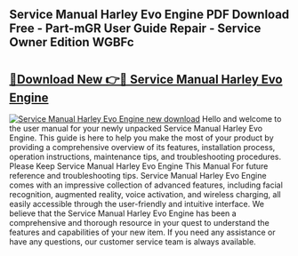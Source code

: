 ## Service Manual Harley Evo Engine PDF Download Free - Part-mGR User Guide Repair - Service Owner Edition WGBFc

# <h2><a href="http://bc47998.oget.top/?id=Service+Manual+Harley+Evo+Engine">🔗Download New 👉🔴 Service Manual Harley Evo Engine</a></h2>

[![Service Manual Harley Evo Engine new download](https://i.imgur.com/5g1atiW.png)](http://bc47998.oget.top/?id=Service+Manual+Harley+Evo+Engine)
Hello and welcome to the user manual for your newly unpacked Service Manual Harley Evo Engine. This guide is here to help you make the most of your product by providing a comprehensive overview of its features, installation process, operation instructions, maintenance tips, and troubleshooting procedures. Please Keep Service Manual Harley Evo Engine This Manual For future reference and troubleshooting tips. Service Manual Harley Evo Engine comes with an impressive collection of advanced features, including facial recognition, augmented reality, voice activation, and wireless charging, all easily accessible through the user-friendly and intuitive interface. We believe that the Service Manual Harley Evo Engine has been a comprehensive and thorough resource in your quest to understand the features and capabilities of your new item. If you need any assistance or have any questions, our customer service team is always available.
